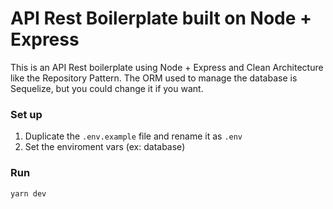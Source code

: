 # API Rest Boilerplate built on Node + Express

This is an API Rest boilerplate using Node + Express and Clean Architecture like the Repository Pattern. The ORM used to manage the database is Sequelize, but you could change it if you want.

### Set up
1. Duplicate the `.env.example` file and rename it as `.env` 
2. Set the enviroment vars (ex: database)

### Run
```
yarn dev
```
